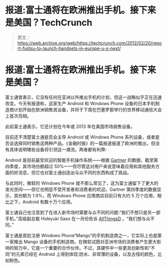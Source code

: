 # 报道:富士通将在欧洲推出手机。接下来是美国？TechCrunch

> 原文：<https://web.archive.org/web/https://techcrunch.com/2012/02/20/report-fujitsu-to-launch-handsets-in-europe-u-s-next/>

# 报道:富士通将在欧洲推出手机。接下来是美国？

富士通曾表示，它没有任何在亚洲以外推出手机的计划，但这一战略似乎正在迅速改变。今天有报道称，这家生产 Android 和 Windows Phone 设备的日本手机制造商计划开始在欧洲销售其设备，并将于下周在巴塞罗那举行的世界移动通信大会上首次亮相。

此前富士通表示，它还计划在今年或 2013 年在美国市场销售设备。

目前还不清楚富士通是否会主导 Android 或 Windows Phone 系列设备，或者是否会选择同时销售这两种产品。《金融时报》的一篇报道报道了欧洲的推出，但没有具体说明哪些设备将引领这一潮流。两者都有利弊:

Android 是目前最受欢迎的智能手机操作系统——根据 [Gartner](https://web.archive.org/web/20221130143347/https://beta.techcrunch.com/2012/02/15/gartner-apple-iphone-q4/) 的数据，截至第四季度，其市场份额超过 50%——但尽管这对用户来说意味着应用和其他服务方面的好消息，但它也对富士通创造出与众不同的东西构成了挑战。

与此同时，微软的 Windows Phone 就不那么常见了，这为富士通留下了更大的发光空间——但它也明显不受开发者和消费者的欢迎。Gartner 第四季度的数据显示，其份额为 1.9%，而 Windows Phone 应用商店目前只有大约 5 万个应用，相比之下，Android 有数十万个应用。

富士通自己也注意到了在进入新市场时需要与众不同的问题:“我们不想只是另一部手机，”高级副总裁 Hideyuki Saso 在一月份告诉 [AllThingsD](https://web.archive.org/web/20221130143347/http://allthingsd.com/20120112/fujitsu-seeking-way-back-into-us-market/) 。“我们想与众不同。”

富士通是首批注册 Windows Phone“Mango”的手机制造商之一，它实际上也是第一家推出 Mango 设备的手机制造商。在微软试图对亚洲市场的消费者产生更大影响的努力中，它是一个重要的合作伙伴。不过，其硬件中一些更具创新性和“不同”的元素已经在 Android 上得到体现:防水、非常薄的设备，以及古怪的颜色，比如粉色。
